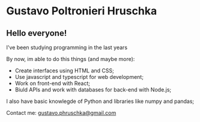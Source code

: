 # Gustavo Poltronieri Hruschka

## Hello everyone! 

I've been studying programming in the last years

By now, im able to do this things (and maybe more):
- Create interfaces using HTML and CSS;
- Use javascript and typescript for web development;
- Work on front-end with React;
- Biuld APIs and work with databases for back-end with Node.js;

I also have basic knowlegde of Python and libraries like numpy and pandas;

Contact me:
gustavo.phruschka@gmail.com
